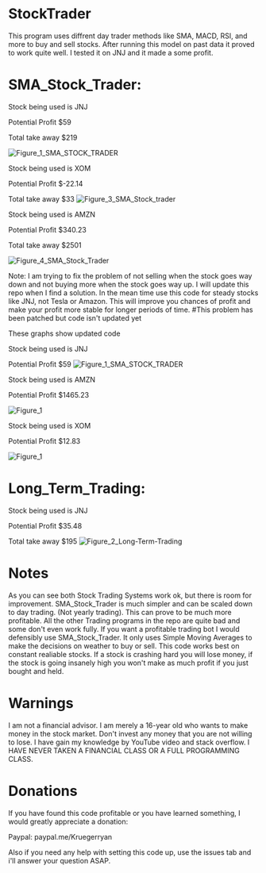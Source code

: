 
# StockTrader
This program uses diffrent day trader methods like SMA, MACD, RSI, and more to buy and sell stocks. After running this model on past data it proved to work quite well. I tested it on JNJ and it made a some profit. 

# SMA_Stock_Trader:

Stock being used is JNJ

Potential Profit $59

Total take away $219

![Figure_1_SMA_STOCK_TRADER](https://user-images.githubusercontent.com/78456437/112168415-a94bc500-8bc7-11eb-93f6-f1a0f764035c.png)

Stock being used is XOM

Potential Profit $-22.14

Total take away $33
![Figure_3_SMA_Stock_trader](https://user-images.githubusercontent.com/78456437/112180632-1a907580-8bd2-11eb-9cde-405fc0e8a500.png)

Stock being used is AMZN

Potential Profit $340.23

Total take away $2501

![Figure_4_SMA_Stock_Trader](https://user-images.githubusercontent.com/78456437/112181044-72c77780-8bd2-11eb-85e5-7ba2e66a9c3d.png)

Note: I am trying to fix the problem of not selling when the stock goes way down and not buying more when the stock goes way up. I will update this repo when I find a solution. In the mean time use this code for steady stocks like JNJ, not Tesla or Amazon. This will improve you chances of profit and make your profit more stable for longer periods of time.
#This problem has been patched but code isn't updated yet

These graphs show updated code

Stock being used is JNJ

Potential Profit $59
![Figure_1_SMA_STOCK_TRADER](https://user-images.githubusercontent.com/78456437/112168415-a94bc500-8bc7-11eb-93f6-f1a0f764035c.png)


Stock being used is AMZN

Potential Profit $1465.23

![Figure_1](https://user-images.githubusercontent.com/78456437/112656175-815a9c80-8e27-11eb-94a2-34856cec946c.png)


Stock being used is XOM

Potential Profit $12.83

![Figure_1](https://user-images.githubusercontent.com/78456437/112655937-46f0ff80-8e27-11eb-9836-30135a174e5e.png)
# Long_Term_Trading:

Stock being used is JNJ

Potential Profit $35.48

Total take away $195
![Figure_2_Long-Term-Trading](https://user-images.githubusercontent.com/78456437/112168968-28d99400-8bc8-11eb-89e8-31275b2cdbde.png)

# Notes
As you can see both Stock Trading Systems work ok, but there is room for improvement. SMA_Stock_Trader is much simpler and can be scaled down to day trading. (Not yearly trading). This can prove to be much more profitable. All the other Trading programs in the repo are quite bad and some don't even work fully. If you want a profitable trading bot I would defensibly use SMA_Stock_Trader. It only uses Simple Moving Averages to make the decisions on weather to buy or sell. This code works best on constant realiable stocks. If a stock is crashing hard you will lose money, if the stock is going insanely high you won't make as much profit if you just bought and held.

# Warnings
I am not a financial advisor. I am merely a 16-year old who wants to make money in the stock market. Don't invest any money that you are not willing to lose. I have gain my knowledge by YouTube video and stack overflow. I HAVE NEVER TAKEN A FINANCIAL CLASS OR A FULL PROGRAMMING CLASS.

# Donations
If you have found this code profitable or you have learned something, I would greatly appreciate a donation: 

Paypal: paypal.me/Kruegerryan

Also if you need any help with setting this code up, use the issues tab and i'll answer your question ASAP.

